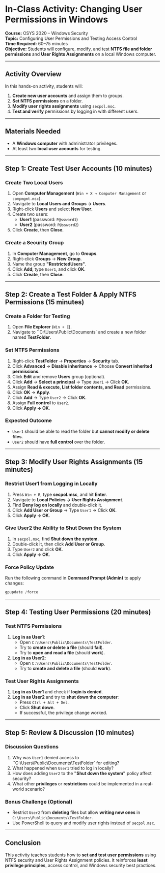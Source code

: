 # **In-Class Activity: Changing User Permissions in Windows**  
**Course:** OSYS 2020 – Windows Security  
**Topic:** Configuring User Permissions and Testing Access Control  
**Time Required:** 60–75 minutes  
**Objective:** Students will configure, modify, and test **NTFS file and folder permissions** and **User Rights Assignments** on a local Windows computer.  

---

## **Activity Overview**  
In this hands-on activity, students will:  
1. **Create new user accounts** and assign them to groups.  
2. **Set NTFS permissions** on a folder.  
3. **Modify user rights assignments** using `secpol.msc`.  
4. **Test and verify** permissions by logging in with different users.  

---

## **Materials Needed**  
- A **Windows computer** with administrator privileges.  
- At least two **local user accounts** for testing.  

---

## **Step 1: Create Test User Accounts** (10 minutes)  

### **Create Two Local Users**  
1. Open **Computer Management** (`Win + X → Computer Management` or `compmgmt.msc`).  
2. Navigate to **Local Users and Groups → Users**.  
3. Right-click **Users** and select **New User**.  
4. Create two users:  
   - **User1** (password: `P@ssword1`)  
   - **User2** (password: `P@ssword2`)  
5. Click **Create**, then **Close**.  

### **Create a Security Group**  
1. In **Computer Management**, go to **Groups**.  
2. Right-click **Groups** → **New Group**.  
3. Name the group **"RestrictedUsers"**.  
4. Click **Add**, type `User1`, and click **OK**.  
5. Click **Create**, then **Close**.  

---

## **Step 2: Create a Test Folder & Apply NTFS Permissions** (15 minutes)  

### **Create a Folder for Testing**  
1. Open **File Explorer** (`Win + E`).  
2. Navigate to ``C:\Users\Public\Documents` and create a new folder named **TestFolder**.  

### **Set NTFS Permissions**  
1. Right-click **TestFolder** → **Properties** → **Security** tab.  
2. Click **Advanced** → **Disable inheritance** → Choose **Convert inherited permissions**.  
3. Click **Edit** and remove **Users** group (optional).  
4. Click **Add** → **Select a principal** → Type `User1` → Click **OK**.  
5. Assign **Read & execute, List folder contents, and Read** permissions.  
6. Click **OK** → **Apply**.  
7. Click **Add** → Type `User2` → Click **OK**.  
8. Assign **Full control** to `User2`.  
9. Click **Apply → OK**.  

### **Expected Outcome**  
- `User1` should be able to read the folder but **cannot modify or delete files**.  
- `User2` should have **full control** over the folder.  

---

## **Step 3: Modify User Rights Assignments** (15 minutes)  

### **Restrict User1 from Logging in Locally**  
1. Press `Win + R`, type **secpol.msc**, and hit **Enter**.  
2. Navigate to **Local Policies → User Rights Assignment**.  
3. Find **Deny log on locally** and double-click it.  
4. Click **Add User or Group** → Type `User1` → Click **OK**.  
5. Click **Apply → OK**.  

### **Give User2 the Ability to Shut Down the System**  
1. In `secpol.msc`, find **Shut down the system**.  
2. Double-click it, then click **Add User or Group**.  
3. Type `User2` and click **OK**.  
4. Click **Apply → OK**.  

### **Force Policy Update**  
Run the following command in **Command Prompt (Admin)** to apply changes:  
```powershell
gpupdate /force
```

---

## **Step 4: Testing User Permissions** (20 minutes)  

### **Test NTFS Permissions**  
1. **Log in as User1**:  
   - Open `C:\Users\Public\Documents\TestFolder`.  
   - Try to **create or delete a file** (should **fail**).  
   - Try to **open and read a file** (should **work**).  
2. **Log in as User2**:  
   - Open `C:\Users\Public\Documents\TestFolder`.  
   - Try to **create and delete a file** (should **work**).  

### **Test User Rights Assignments**  
1. **Log in as User1** and check if **login is denied**.  
2. **Log in as User2** and try to **shut down the computer**:  
   - Press `Ctrl + Alt + Del`.  
   - Click **Shut down**.  
   - If successful, the privilege change worked.  

---

## **Step 5: Review & Discussion** (10 minutes)  

### **Discussion Questions**  
1. Why was `User1` denied access to ``C:\Users\Public\Documents\TestFolder` for editing?  
2. What happened when `User1` tried to log in locally?  
3. How does adding `User2` to the **"Shut down the system"** policy affect security?  
4. What other **privileges** or **restrictions** could be implemented in a real-world scenario?  

### **Bonus Challenge (Optional)**  
- Restrict `User2` from **deleting** files but allow **writing new ones** in `C:\Users\Public\Documents\TestFolder`.  
- Use PowerShell to query and modify user rights instead of `secpol.msc`.  

---

## **Conclusion**  
This activity teaches students how to **set and test user permissions** using NTFS security and User Rights Assignment policies. It reinforces **least privilege principles**, access control, and Windows security best practices.  
